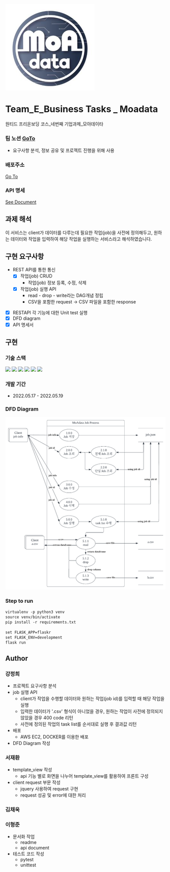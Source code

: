 <img src="./source/logo.jpg" alt="logo">

# Team_E_Business Tasks _ Moadata
원티드 프리온보딩 코스_네번째 기업과제_모아데이타

### 팀 노션 [GoTo](https://www.notion.so/Moadata-71d8398156a349cf9af67421970f3cfb)
- 요구사항 분석, 정보 공유 및 프로젝트 진행을 위해 사용

### 배포주소
[Go To](http://52.78.203.26/client/)

### API 명세
[See Document](https://documenter.getpostman.com/view/16970494/UyxkmRe6)

## 과제 해석
이 서비스는 client가 데이터를 다루는데 필요한 작업(job)을 사전에 정의해두고, 원하는 데이터와 작업을 입력하여 해당 작업을 실행하는 서비스라고 해석하였습니다.

## 구현 요구사항
- REST API를 통한 통신
    - [x] 작업(job) CRUD
        - 작업(job) 정보 등록, 수정, 삭제
    - [x] 작업(job) 실행 API
        - read - drop - write라는 DAG개념 정립
        - CSV을 포함한 request -> CSV 파일을 포함한 response

- [x] RESTAPI 각 기능에 대한 Unit test 실행
- [x] DFD diagram
- [x] API 명세서

## 구현

### 기술 스택
<img src="https://img.shields.io/badge/Python-3776AB?style=flat-square&logo=Python&logoColor=white"/>  <img src="https://img.shields.io/badge/flask-000000?style=flat-square&logo=flask&logoColor=white"> <img src="https://img.shields.io/badge/PyCharm-000000?style=flat-square&logo=PyCharm&logoColor=white"/> <img src="https://img.shields.io/badge/VSCode-007ACC?style=flat-square&logo=Visual Studio Code&logoColor=white"/> <img src="https://img.shields.io/badge/AWS EC2-232F3E?style=flat-square&logo=Amazon AWS&logoColor=white"/>
<img src="https://img.shields.io/badge/Docker-2496ED?style=flat-square&logo=Docker&logoColor=white"/>

### 개발 기간
- 2022.05.17 - 2022.05.19

### DFD Diagram
<img src="./source/moadata_dfd.png" alt="dfd">

### Step to run
~~~
virtualenv -p python3 venv
source venv/bin/activate
pip install -r requirements.txt

set FLASK_APP=flaskr
set FLASK_ENV=development
flask run
~~~

## Author
### 강정희
- 프로젝트 요구사항 분석
- job 실행 API
    - client가 작업을 수행할 데이터와 원하는 작업(job id)를 입력할 때 해당 작업을 실행
    - 입력한 데이터가 '.csv' 형식이 아니었을 경우, 원하는 작업이 사전에 정의되지 않았을 경우 400 code 리턴
    - 사전에 정의된 작업의 task list를 순서대로 실행 후 결과값 리턴
- 배포
    - AWS EC2, DOCKER를 이용한 배포
- DFD Diagram 작성

### 서재환
- template_view 작성
    - api 기능 별로 화면을 나누어 template_view를 활용하여 프론트 구성
- client request 부문 작성
   - jquery 사용하여 request 구현
   - request 성공 및 error에 대한 처리
### 김채욱

### 이형준
- 문서화 작업
  - readme
  - api document
- 테스트 코드 작성
  - pytest
  - unittest